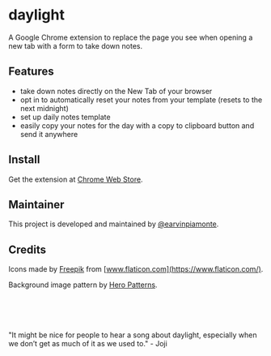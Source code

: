 # daylight

A Google Chrome extension to replace the page you see when opening a new tab with a form to take down notes.

## Features

- take down notes directly on the New Tab of your browser
- opt in to automatically reset your notes from your template (resets to the next midnight)
- set up daily notes template
- easily copy your notes for the day with a copy to clipboard button and send it anywhere

## Install

Get the extension at [Chrome Web Store](https://earvinpiamonte.com).

## Maintainer

This project is developed and maintained by [@earvinpiamonte](https://twitter.com/earvinpiamonte).

## Credits

Icons made by [Freepik](https://www.flaticon.com/authors/freepik) from [www.flaticon.com](https://www.flaticon.com/).

Background image pattern by [Hero Patterns](https://www.heropatterns.com/).

<br>
<br>
<br>
<br>
"It might be nice for people to hear a song about daylight, especially when we don’t get as much of it as we used to." - Joji
